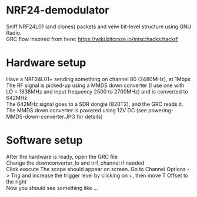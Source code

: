 # NRF24-demodulator
Sniff NRF24L01 (and clones) packets and veiw bit-level structure using GNU Radio.  
GRC flow inspired from here: https://wiki.bitcraze.io/misc:hacks:hackrf  
  
# Hardware setup
Have a NRF24L01+ sending something on channel 80 (2480MHz), at 1Mbps  
The RF signal is picked-up using a MMDS down converter (I use one with LO = 1838MHz and input frequency 2500 to 2700MHz) and is converted to 642MHz  
The 642MHz signal goes to a SDR dongle (820T2), and the GRC reads it.  
The MMDS down converter is powered using 12V DC (see powering-MMDS-down-converter.JPG for details)  
  
# Software setup
After the hardware is ready, open the GRC file  
Change the downconverter_lo and nrf_channel if needed  
Click execute
The scope should appear on screen. Go to Channel Options -> Trig and increase the trigger level by clicking on +, then move T Offset to the right  
Now you should see something like ...
